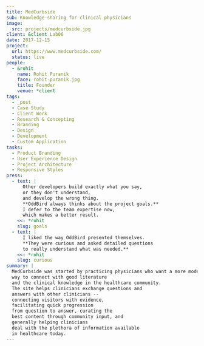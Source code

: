 ```yaml
---
title: MedCurbside
sub: Knowledge-sharing for clinical physicians
image:
  src: projects/medcurbside.jpg
client: &client Lab06
date: 2017-12-15
project:
  url: https://www.medcurbside.com/
  status: live
people:
  - &rohit
    name: Rohit Puranik
    face: rohit-puranik.jpg
    title: Founder
    venue: *client
tags:
  - _post
  - Case Study
  - Client Work
  - Research & Concepting
  - Branding
  - Design
  - Development
  - Custom Application
tasks:
  - Product Branding
  - User Experience Design
  - Project Architecture
  - Responsive Styles
press:
  - text: |
      Other developers build exactly what you say,
      or they don't understand,
      and develop the wrong thing.
      **OddBird always thinks about the project goals.**
      I defer to the team expertise now,
      which makes a better result.
    <<: *rohit
    slug: goals
  - text: |
      I liked the way OddBird presented themselves.
      **They were curious and asked detailed questions
      to really understand what was needed.**
    <<: *rohit
    slug: curious
summary: |
  MedCurbside was started by practicing physicians who want a more modern
  way to connect with good literature
  and the clinical knowledge in the healthcare community.
  The site helps clinicians exchange questions and
  answers with other clinicians --
  connecting visitors with evidence,
  facilitating quick progression
  from question to answer, curating the
  best content through community input, and
  generally helping clinicians
  deal with the plethora of information available
  in healthcare today.
---
```



